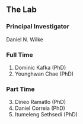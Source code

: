 ## The Lab
### Principal Investigator
Daniel N. Wilke
### Full Time
1. Dominic Kafka (PhD)
2. Younghwan Chae (PhD)
### Part Time
3. Dineo Ramatlo (PhD)
4. Daniel Correia (PhD)
5. Itumeleng Sethsedi (PhD)

